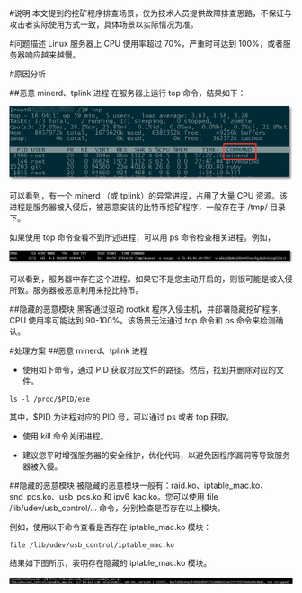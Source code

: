 #说明
本文提到的挖矿程序排查场景，仅为技术人员提供故障排查思路，不保证与攻击者实际使用方式一致，具体场景以实际情况为准。

#问题描述
Linux 服务器上 CPU 使用率超过 70%，严重时可达到 100%，或者服务器响应越来越慢。

#原因分析

##恶意 minerd、tplink 进程
在服务器上运行 top 命令，结果如下：

![top](../image/chapter1/1-3-1.png)

可以看到，有一个 minerd （或 tplink）的异常进程，占用了大量 CPU 资源。该进程是服务器被入侵后，被恶意安装的比特币挖矿程序，一般存在于 /tmp/ 目录下。

如果使用 top 命令查看不到所述进程，可以用 ps 命令检查相关进程。例如，

![ps](../image/chapter1/1-3-2.png)

可以看到，服务器中存在这个进程。如果它不是您主动开启的，则很可能是被入侵所致。服务器被恶意利用来挖比特币。

##隐藏的恶意模块
黑客通过驱动 rootkit 程序入侵主机，并部署隐藏挖矿程序，CPU 使用率可能达到 90-100%。该场景无法通过 top 命令和 ps 命令来检测确认。

#处理方案
##恶意 minerd、tplink 进程
- 使用如下命令，通过 PID 获取对应文件的路径。然后，找到并删除对应的文件。
```
ls -l /proc/$PID/exe
```
其中，$PID 为进程对应的 PID 号，可以通过 ps 或者 top 获取。

- 使用 kill 命令关闭进程。

- 建议您平时增强服务器的安全维护，优化代码，以避免因程序漏洞等导致服务器被入侵。

##隐藏的恶意模块
被隐藏的恶意模块一般有：raid.ko、iptable_mac.ko、snd_pcs.ko、usb_pcs.ko 和 ipv6_kac.ko。您可以使用 file /lib/udev/usb_control/... 命令，分别检查是否存在以上模块。

例如，使用以下命令查看是否存在 iptable_mac.ko 模块：

```
file /lib/udev/usb_control/iptable_mac.ko
```

结果如下图所示，表明存在隐藏的 iptable_mac.ko 模块。

![ko](../image/chapter1/1-3-3.png)

  